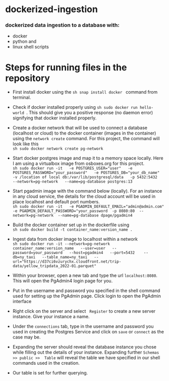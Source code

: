 # dockerized-ingestion

### dockerized data ingestion to a database with: 
- docker 
- python and 
- linux shell scripts

# Steps for running files in the repository

- First install docker using the ```sh snap install docker ``` command from terminal.

- Check if docker installed properly using ```sh sudo docker run hello-world ```. This should give you a positive response (no daemon error) signifying that docker installed properly.

- Create a docker network that will be used to connect a database (localhost or cloud) to the docker container (images in the container) using the ```network create``` command. For this project, the command will look like this <br>
```sh sudo docker network create pg-network ```

- Start docker postgres image and map it to a memory space locally. Here I am using a virtualbox image from osboxes.org for this project. <br>
```sh sudo docker run -it   -e POSTGRES_USER="user"   -e POSTGRES_PASSWORD="your_password"   -e POSTGRES_DB="your_db_name"   -v /location of local db:/var/lib/postgresql/data   -p 5432:5432   --network=pg-network   --name=pg-database postgres:13 ```

- Start pgadmin image with the command below (locally). For an instance in any cloud service, the details for the cloud account will be used in place localhost and default port numbers. <br>
```sh sudo docker run -it   -e PGADMIN_DEFAULT_EMAIL="admin@admin.com"   -e PGADMIN_DEFAULT_PASSWORD="your_password  -p 8080:80  --network=pg-network  --name=pg-database dpage/pgadmin4 ```

- Build the docker container set up in the dockerfile using <br>
 ```sh sudo docker build -t container_name:version_name . ```

- Ingest data from docker image to localhost within a network <br>
```sh sudo docker run -it --network=pg-network container_name:version_name   --user=user   --password=your_password   --host=pgadmin4   --port=5432    --db=ny_taxi   --table_name=ny_taxi   --url="https://d37ci6vzurychx.cloudfront.net/trip-data/yellow_tripdata_2022-01.parquet" ```

- Within your browser, open a new tab and type the url ``` localhost:8080 ```. This will open the PgAdmin4 login page for you.

- Put in the username and password you specified in the shell command used for setting up the PgAdmin page. Click login to open the PgAdmin interface

- Right click on the server and select ``` Register``` to create a new server instance. Give your instance a name.

- Under the ```connections``` tab, type in the username and password you used in creating the Postgres Service and click on ```save``` or ```connect``` as the case may be.

- Expanding the server should reveal the database instance you chose while filling out the details of your instance. Expanding further ``` Schemas >> public >>  Table ``` will reveal the table we have specified in our shell commands used in the creation.

- Our table is set for further querying.
